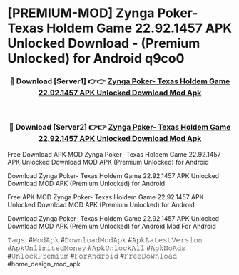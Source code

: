 # [PREMIUM-MOD] Zynga Poker- Texas Holdem Game 22.92.1457 APK Unlocked Download - (Premium Unlocked) for Android q9co0



<div align="center">
<h3>🔴 Download [Server1] 👉👉 <a href="https://momento.my/?title=Zynga_Poker-_Texas_Holdem_Game_22.92.1457_APK_Unlocked_Download">Zynga Poker- Texas Holdem Game 22.92.1457 APK Unlocked Download Mod Apk</a></h3><br>

<h3>🔴 Download [Server2] 👉👉 <a href="https://momento.my/?title=Zynga_Poker-_Texas_Holdem_Game_22.92.1457_APK_Unlocked_Download">Zynga Poker- Texas Holdem Game 22.92.1457 APK Unlocked Download Mod Apk</a></h3>
</div>



Free Download APK MOD Zynga Poker- Texas Holdem Game 22.92.1457 APK Unlocked Download MOD APK (Premium Unlocked) for Android

Download Zynga Poker- Texas Holdem Game 22.92.1457 APK Unlocked Download MOD APK (Premium Unlocked) for Android

Free APK MOD Zynga Poker- Texas Holdem Game 22.92.1457 APK Unlocked Download MOD APK (Premium Unlocked) for Android

Download Zynga Poker- Texas Holdem Game 22.92.1457 APK Unlocked Download MOD APK (Premium Unlocked) for Android Mod For Android

𝚃𝚊𝚐𝚜: #𝙼𝚘𝚍𝙰𝚙𝚔 #𝙳𝚘𝚠𝚗𝚕𝚘𝚊𝚍𝙼𝚘𝚍𝙰𝚙𝚔 #𝙰𝚙𝚔𝙻𝚊𝚝𝚎𝚜𝚝𝚅𝚎𝚛𝚜𝚒𝚘𝚗 #𝙰𝚙𝚔𝚄𝚗𝚕𝚒𝚖𝚒𝚝𝚎𝚍𝙼𝚘𝚗𝚎𝚢 #𝙰𝚙𝚔𝚄𝚗𝚕𝚘𝚌𝚔𝙰𝚕𝚕 #𝙰𝚙𝚔𝙽𝚘𝙰𝚍𝚜 #𝚄𝚗𝚕𝚘𝚌𝚔𝙿𝚛𝚎𝚖𝚒𝚞𝚖 #𝙵𝚘𝚛𝙰𝚗𝚍𝚛𝚘𝚒𝚍 #𝙵𝚛𝚎𝚎𝙳𝚘𝚠𝚗𝚕𝚘𝚊𝚍 #home_design_mod_apk
